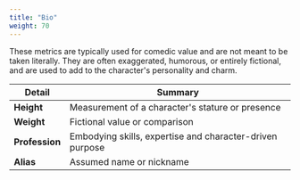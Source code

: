 ```yaml
---
title: "Bio"
weight: 70
---
```


These metrics are typically used for comedic value and are not meant to be taken literally. They are often exaggerated, humorous, or entirely fictional, and are used to add to the character's personality and charm.


| Detail        | Summary                                  	             |
| ------------- | ------------------------------------------------------ |
| **Height**   | Measurement of a character's stature or presence |
| **Weight**  | Fictional value or comparison    |
| **Profession**   | Embodying skills, expertise and character-driven purpose   	     |
| **Alias** | Assumed name or nickname    |